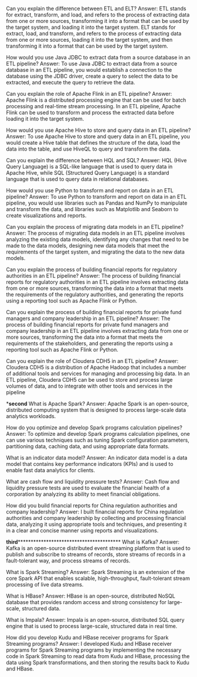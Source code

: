 Can you explain the difference between ETL and ELT?
Answer: ETL stands for extract, transform, and load, and refers to the process of extracting data from one or more sources, transforming it into a format that can be used by the target system, and loading it into the target system. ELT stands for extract, load, and transform, and refers to the process of extracting data from one or more sources, loading it into the target system, and then transforming it into a format that can be used by the target system.

How would you use Java JDBC to extract data from a source database in an ETL pipeline?
Answer: To use Java JDBC to extract data from a source database in an ETL pipeline, you would establish a connection to the database using the JDBC driver, create a query to select the data to be extracted, and execute the query to retrieve the data.

Can you explain the role of Apache Flink in an ETL pipeline?
Answer: Apache Flink is a distributed processing engine that can be used for batch processing and real-time stream processing. In an ETL pipeline, Apache Flink can be used to transform and process the extracted data before loading it into the target system.

How would you use Apache Hive to store and query data in an ETL pipeline?
Answer: To use Apache Hive to store and query data in an ETL pipeline, you would create a Hive table that defines the structure of the data, load the data into the table, and use HiveQL to query and transform the data.

Can you explain the difference between HQL and SQL?
Answer: HQL (Hive Query Language) is a SQL-like language that is used to query data in Apache Hive, while SQL (Structured Query Language) is a standard language that is used to query data in relational databases.

How would you use Python to transform and report on data in an ETL pipeline?
Answer: To use Python to transform and report on data in an ETL pipeline, you would use libraries such as Pandas and NumPy to manipulate and transform the data, and libraries such as Matplotlib and Seaborn to create visualizations and reports.

Can you explain the process of migrating data models in an ETL pipeline?
Answer: The process of migrating data models in an ETL pipeline involves analyzing the existing data models, identifying any changes that need to be made to the data models, designing new data models that meet the requirements of the target system, and migrating the data to the new data models.

Can you explain the process of building financial reports for regulatory authorities in an ETL pipeline?
Answer: The process of building financial reports for regulatory authorities in an ETL pipeline involves extracting data from one or more sources, transforming the data into a format that meets the requirements of the regulatory authorities, and generating the reports using a reporting tool such as Apache Flink or Python.

Can you explain the process of building financial reports for private fund managers and company leadership in an ETL pipeline?
Answer: The process of building financial reports for private fund managers and company leadership in an ETL pipeline involves extracting data from one or more sources, transforming the data into a format that meets the requirements of the stakeholders, and generating the reports using a reporting tool such as Apache Flink or Python.

Can you explain the role of Cloudera CDH5 in an ETL pipeline?
Answer: Cloudera CDH5 is a distribution of Apache Hadoop that includes a number of additional tools and services for managing and processing big data. 
In an ETL pipeline, Cloudera CDH5 can be used to store and process large volumes of data, and to integrate with other tools and services in the pipeline


***********************second**********************
What is Apache Spark?
Answer: Apache Spark is an open-source, distributed computing system that is designed to process large-scale data analytics workloads.

How do you optimize and develop Spark programs calculation pipelines?
Answer: To optimize and develop Spark programs calculation pipelines, 
one can use various techniques such as tuning Spark configuration parameters, partitioning data, caching data, and using appropriate data formats.

What is an indicator data model?
Answer: An indicator data model is a data model that contains key performance indicators (KPIs) and is used to enable fast data analytics for clients.

What are cash flow and liquidity pressure tests?
Answer: Cash flow and liquidity pressure tests are used to evaluate the financial health of a corporation by analyzing its ability to meet financial obligations.

How did you build financial reports for China regulation authorities and company leadership?
Answer: I built financial reports for China regulation authorities and company leadership by collecting and processing financial data, analyzing it using appropriate tools and techniques, and presenting it in a clear and concise manner using reports and visualizations.

**************************third******************************************************************
What is Kafka?
Answer: Kafka is an open-source distributed event streaming platform that is used to publish and subscribe to streams of records, store streams of records in a fault-tolerant way, and process streams of records.

What is Spark Streaming?
Answer: Spark Streaming is an extension of the core Spark API that enables scalable, high-throughput, fault-tolerant stream processing of live data streams.

What is HBase?
Answer: HBase is an open-source, distributed NoSQL database that provides random access and strong consistency for large-scale, structured data.

What is Impala?
Answer: Impala is an open-source, distributed SQL query engine that is used to process large-scale, structured data in real time.

How did you develop Kudu and HBase receiver programs for Spark Streaming programs?
Answer: I developed Kudu and HBase receiver programs for Spark Streaming programs by implementing the necessary code in Spark Streaming to read data from Kudu and HBase, processing the data using Spark transformations, and then storing the results back to Kudu and HBase.
